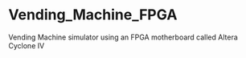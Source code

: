 # Vending_Machine_FPGA
Vending Machine simulator using an FPGA motherboard called Altera Cyclone IV
